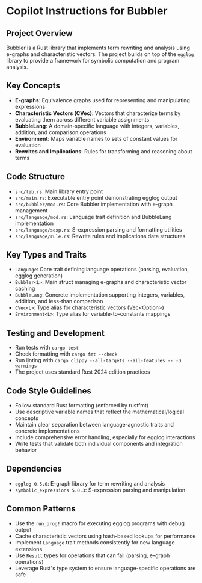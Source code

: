 # Copilot Instructions for Bubbler

## Project Overview

Bubbler is a Rust library that implements term rewriting and analysis using e-graphs and characteristic vectors. The project builds on top of the `egglog` library to provide a framework for symbolic computation and program analysis.

## Key Concepts

- **E-graphs**: Equivalence graphs used for representing and manipulating expressions
- **Characteristic Vectors (CVec)**: Vectors that characterize terms by evaluating them across different variable assignments
- **BubbleLang**: A domain-specific language with integers, variables, addition, and comparison operations
- **Environment**: Maps variable names to sets of constant values for evaluation
- **Rewrites and Implications**: Rules for transforming and reasoning about terms

## Code Structure

- `src/lib.rs`: Main library entry point
- `src/main.rs`: Executable entry point demonstrating egglog output
- `src/bubbler/mod.rs`: Core Bubbler implementation with e-graph management
- `src/language/mod.rs`: Language trait definition and BubbleLang implementation
- `src/language/sexp.rs`: S-expression parsing and formatting utilities
- `src/language/rule.rs`: Rewrite rules and implications data structures

## Key Types and Traits

- `Language`: Core trait defining language operations (parsing, evaluation, egglog generation)
- `Bubbler<L>`: Main struct managing e-graphs and characteristic vector caching
- `BubbleLang`: Concrete implementation supporting integers, variables, addition, and less-than comparison
- `CVec<L>`: Type alias for characteristic vectors (Vec<Option<Constant>>)
- `Environment<L>`: Type alias for variable-to-constants mappings

## Testing and Development

- Run tests with `cargo test`
- Check formatting with `cargo fmt --check`
- Run linting with `cargo clippy --all-targets --all-features -- -D warnings`
- The project uses standard Rust 2024 edition practices

## Code Style Guidelines

- Follow standard Rust formatting (enforced by rustfmt)
- Use descriptive variable names that reflect the mathematical/logical concepts
- Maintain clear separation between language-agnostic traits and concrete implementations
- Include comprehensive error handling, especially for egglog interactions
- Write tests that validate both individual components and integration behavior

## Dependencies

- `egglog 0.5.0`: E-graph library for term rewriting and analysis
- `symbolic_expressions 5.0.3`: S-expression parsing and manipulation

## Common Patterns

- Use the `run_prog!` macro for executing egglog programs with debug output
- Cache characteristic vectors using hash-based lookups for performance
- Implement `Language` trait methods consistently for new language extensions
- Use `Result` types for operations that can fail (parsing, e-graph operations)
- Leverage Rust's type system to ensure language-specific operations are safe
